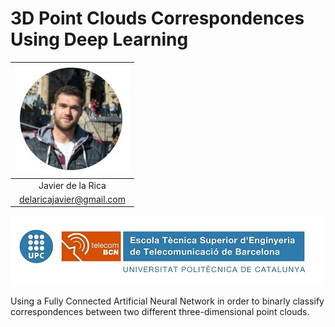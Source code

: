 # 3D Point Clouds Correspondences Using Deep Learning
| ![Javier de la Rica](/images/profile.jpeg) | 
| :---: |
| Javier de la Rica | 
| delaricajavier@gmail.com |

![Logo](/images/upc_etsetb.jpg) 

Using a Fully Connected Artificial Neural Network in order to binarly classify correspondences between two different three-dimensional point clouds.

